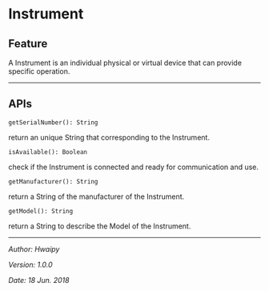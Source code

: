 # Instrument

## Feature

A Instrument is an individual physical or virtual device that can provide specific operation.

-------

## APIs


 ```getSerialNumber(): String```

return an unique String that corresponding to the Instrument.

 ```isAvailable(): Boolean```

check if the Instrument is connected and ready for communication and use. 

 ```getManufacturer(): String```
 
 return a String of the manufacturer of the Instrument.
 
 ```getModel(): String```
 
 return a String to describe the Model of the Instrument.


--------

_Author: Hwaipy_

_Version: 1.0.0_

_Date: 18 Jun. 2018_


